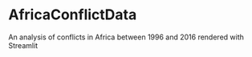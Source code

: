# AfricaConflictData
An analysis of conflicts in Africa between 1996 and 2016 rendered with Streamlit
